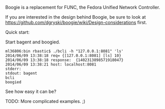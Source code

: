 
Boogie is a replacement for FUNC, the Fedora Unified Network Controller.

If you are interested in the design behind Boogie, be sure to look at https://github.com/dgryski/boogie/wiki/Design-considerations first.

Quick start:

Start bagent and boogied.

    ml36806:bin rbastic$ ./bcli -h "127.0.0.1:8081" 'ls'
    2014/06/09 13:38:18 req= {[127.0.0.1:8081] [ls] 10}
    2014/06/09 13:38:18 response:  {1402313898571918047}
    2014/06/09 13:38:21 host: localhost:8081
    stderr:
    stdout: bagent
    bcli
    boogied

See how easy it can be?

TODO: More complicated examples. ;)
